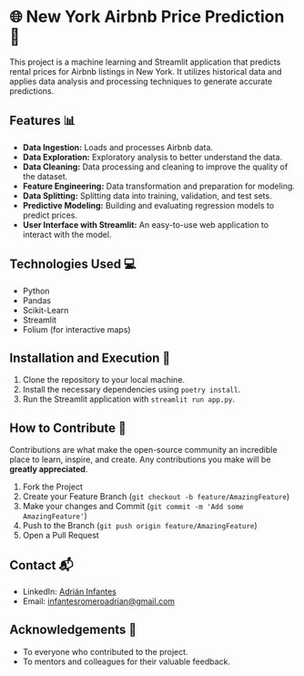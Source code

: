 # 🌐 New York Airbnb Price Prediction 🗽

This project is a machine learning and Streamlit application that predicts rental prices for Airbnb listings in New York. It utilizes historical data and applies data analysis and processing techniques to generate accurate predictions.

## Features 📊

- **Data Ingestion:** Loads and processes Airbnb data.
- **Data Exploration:** Exploratory analysis to better understand the data.
- **Data Cleaning:** Data processing and cleaning to improve the quality of the dataset.
- **Feature Engineering:** Data transformation and preparation for modeling.
- **Data Splitting:** Splitting data into training, validation, and test sets.
- **Predictive Modeling:** Building and evaluating regression models to predict prices.
- **User Interface with Streamlit:** An easy-to-use web application to interact with the model.

## Technologies Used 💻

- Python
- Pandas
- Scikit-Learn
- Streamlit
- Folium (for interactive maps)

## Installation and Execution 🚀

1. Clone the repository to your local machine.
2. Install the necessary dependencies using `poetry install`.
3. Run the Streamlit application with `streamlit run app.py`.

## How to Contribute 🤝

Contributions are what make the open-source community an incredible place to learn, inspire, and create. Any contributions you make will be **greatly appreciated**.

1. Fork the Project
2. Create your Feature Branch (`git checkout -b feature/AmazingFeature`)
3. Make your changes and Commit (`git commit -m 'Add some AmazingFeature'`)
4. Push to the Branch (`git push origin feature/AmazingFeature`)
5. Open a Pull Request

## Contact 📬

- LinkedIn: [Adrián Infantes](https://www.linkedin.com/in/adrianinfantes/)
- Email: [infantesromeroadrian@gmail.com](mailto:infantesromeroadrian@gmail.com)

## Acknowledgements 🙏

- To everyone who contributed to the project.
- To mentors and colleagues for their valuable feedback.